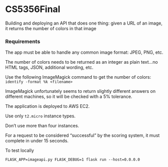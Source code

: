 # CS5356Final
Building and deploying an API that does one thing: given a URL of an image, it returns the number of colors in that image
### Requirements

The app must be able to handle any common image format: JPEG, PNG, etc.

The number of colors needs to be returned as an integer as plain text...no HTML tags, JSON, additional wording, etc.

Use the following ImageMagick command to get the number of colors: `identify -format %k <filename>`

ImageMagick unfortunately seems to return slightly different answers on different machines, so it will be checked with a 5% tolerance.

The application is deployed to AWS EC2.

Use only `t2.micro` instance types.

Don’t use more than four instances.

For a request to be considered “successful” by the scoring system, it must complete in under 15 seconds.

To test locally

`FLASK_APP=imageapi.py FLASK_DEBUG=1 flask run --host=0.0.0.0`
